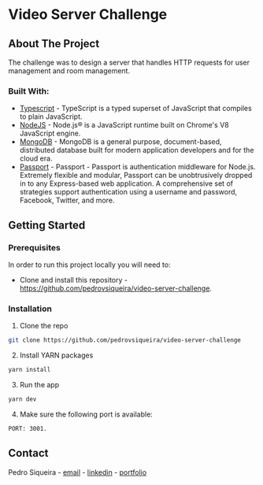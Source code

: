 # Video Server Challenge

## About The Project

The challenge was to design a server that handles HTTP requests for user management and room management.

### Built With:

- [Typescript](https://www.typescriptlang.org/) - TypeScript is a typed superset of JavaScript that compiles to plain JavaScript.
- [NodeJS](https://nodejs.org/en/) - Node.js® is a JavaScript runtime built on Chrome's V8 JavaScript engine.
- [MongoDB](https://www.mongodb.com/) - MongoDB is a general purpose, document-based, distributed database built for modern application developers and for the cloud era.
- [Passport](http://www.passportjs.org/) - Passport - Passport is authentication middleware for Node.js. Extremely flexible and modular, Passport can be unobtrusively dropped in to any Express-based web application. A comprehensive set of strategies support authentication using a username and password, Facebook, Twitter, and more.


<!-- GETTING STARTED -->

## Getting Started

<!-- PLACEHOLDER FOR PROJECT OVERVIEW -->

### Prerequisites

In order to run this project locally you will need to:

- Clone and install this repository - https://github.com/pedrovsiqueira/video-server-challenge.

### Installation

1. Clone the repo

```sh
git clone https://github.com/pedrovsiqueira/video-server-challenge
```

2. Install YARN packages

```sh
yarn install
```

3. Run the app

```sh
yarn dev
```

4. Make sure the following port is available:

```sh
PORT: 3001.
```


<!-- CONTACT -->

## Contact

Pedro Siqueira - [email](mailto:pedro.v.siqueira@gmail.com) - [linkedin](https://www.linkedin.com/in/pedrovsiqueira/) - [portfolio](http://pedrosiqueira.com.br/)
